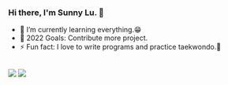 ### Hi there, I'm Sunny Lu. 👋
- 🌱 I’m currently learning everything.😁
- 🎯 2022 Goals: Contribute more project.
- ⚡ Fun fact: I love to write programs and practice taekwondo.🥋

<br />

<img src="https://github-readme-stats.vercel.app/api/top-langs?username=zluvsand"/>
<img src="https://github-readme-stats.vercel.app/api?username=zluvsand&show_icons=true&theme=dark"/>

<!--
**sunny62898/sunny62898** is a ✨ _special_ ✨ repository because its `README.md` (this file) appears on your GitHub profile.

Here are some ideas to get you started:

- 🔭 I’m currently working on ...
- 🌱 I’m currently learning ...
- 👯 I’m looking to collaborate on ...
- 🤔 I’m looking for help with ...
- 💬 Ask me about ...
- 📫 How to reach me: ...
- 😄 Pronouns: ...
- ⚡ Fun fact: ...
-->

